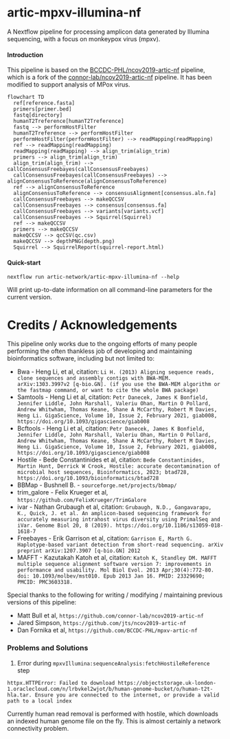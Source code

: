 # artic-mpxv-illumina-nf
A Nextflow pipeline for processing amplicon data generated by Illumina sequencing, with a focus on monkeypox virus (mpxv).

#### Introduction

This pipeline is based on the [BCCDC-PHL/ncov2019-artic-nf](https://github.com/BCCDC-PHL/ncov2019-artic-nf) pipeline, which is a fork of the [connor-lab/ncov2019-artic-nf](https://github.com/connor-lab/ncov2019-artic-nf) pipeline. It has been modified to support analysis of MPox virus.

```mermaid
flowchart TD
  ref[reference.fasta]
  primers[primer.bed]
  fastq[directory]
  humanT2Treference[humanT2Treference]
  fastq --> performHostFilter
  humanT2Treference --> performHostFilter
  performHostFilter(performHostFilter) --> readMapping(readMapping)
  ref --> readMapping(readMapping)
  readMapping(readMapping) --> align_trim(align_trim)
  primers --> align_trim(align_trim)
  align_trim(align_trim) --> callConsensusFreebayes(callConsensusFreebayes)
  callConsensusFreebayes(callConsensusFreebayes) --> alignConsensusToReference(alignConsensusToReference)
  ref --> alignConsensusToReference
  alignConsensusToReference --> consensusAlignment[consensus.aln.fa]
  callConsensusFreebayes --> makeQCCSV
  callConsensusFreebayes --> consensus[consensus.fa]
  callConsensusFreebayes --> variants[variants.vcf]
  callConsensusFreebayes --> Squirrel(Squirrel)
  ref --> makeQCCSV
  primers --> makeQCCSV
  makeQCCSV --> qcCSV(qc.csv)
  makeQCCSV --> depthPNG(depth.png)
  Squirrel --> SquirrelReport(squirrel-report.html)
```

#### Quick-start

```
nextflow run artic-network/artic-mpxv-illumina-nf --help
```

Will print up-to-date information on all command-line parameters for the current version.

# Credits / Acknowledgements
This pipeline only works due to the ongoing efforts of many people performing the often thankless
job of developing and maintaining bioinformatics software, including but not limited to:

* Bwa - Heng Li, et al, citation: `Li H. (2013) Aligning sequence reads, clone sequences and assembly contigs with BWA-MEM. arXiv:1303.3997v2 [q-bio.GN]. (if you use the BWA-MEM algorithm or the fastmap command, or want to cite the whole BWA package)`
* Samtools - Heng Li et al, citation: `Petr Danecek, James K Bonfield, Jennifer Liddle, John Marshall, Valeriu Ohan, Martin O Pollard, Andrew Whitwham, Thomas Keane, Shane A McCarthy, Robert M Davies, Heng Li. GigaScience, Volume 10, Issue 2, February 2021, giab008, https://doi.org/10.1093/gigascience/giab008`
* Bcftools - Heng Li et al, citation: `Petr Danecek, James K Bonfield, Jennifer Liddle, John Marshall, Valeriu Ohan, Martin O Pollard, Andrew Whitwham, Thomas Keane, Shane A McCarthy, Robert M Davies, Heng Li. GigaScience, Volume 10, Issue 2, February 2021, giab008, https://doi.org/10.1093/gigascience/giab008`
* Hostile - Bede Constantinides et al, citation: `Bede Constantinides, Martin Hunt, Derrick W Crook, Hostile: accurate decontamination of microbial host sequences, Bioinformatics, 2023; btad728, https://doi.org/10.1093/bioinformatics/btad728`
* BBMap - Bushnell B. - `sourceforge.net/projects/bbmap/`
* trim_galore - Felix Krueger et al, `https://github.com/FelixKrueger/TrimGalore`
* ivar - Nathan Grubaugh et al, citation: `Grubaugh, N.D., Gangavarapu, K., Quick, J. et al. An amplicon-based sequencing framework for accurately measuring intrahost virus diversity using PrimalSeq and iVar. Genome Biol 20, 8 (2019). https://doi.org/10.1186/s13059-018-1618-7`
* Freebayes - Erik Garrison et al, citation: `Garrison E, Marth G. Haplotype-based variant detection from short-read sequencing. arXiv preprint arXiv:1207.3907 [q-bio.GN] 2012`
* MAFFT - Kazutakah Katoh et al, citation: `Katoh K, Standley DM. MAFFT multiple sequence alignment software version 7: improvements in performance and usability. Mol Biol Evol. 2013 Apr;30(4):772-80. doi: 10.1093/molbev/mst010. Epub 2013 Jan 16. PMID: 23329690; PMCID: PMC3603318.`
  
Special thanks to the following for writing / modifying / maintaining previous versions of this pipeline:
* Matt Bull et al, `https://github.com/connor-lab/ncov2019-artic-nf`
* Jared Simpson, `https://github.com/jts/ncov2019-artic-nf`
* Dan Fornika et al, `https://github.com/BCCDC-PHL/mpxv-artic-nf`

### Problems and Solutions

1. Error during `mpxvIllumina:sequenceAnalysis:fetchHostileReference` step
  ```
  httpx.HTTPError: Failed to download https://objectstorage.uk-london-1.oraclecloud.com/n/lrbvkel2wjot/b/human-genome-bucket/o/human-t2t-hla.tar. Ensure you are connected to the internet, or provide a valid path to a local index
  ```

  Currently human read removal is performed with hostile, which downloads an indexed human genome file on the fly. This is almost certainly a network connectivity problem.


